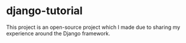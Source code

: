 # django-tutorial


This project is an open-source project which I made due to sharing my experience around the Django framework.
